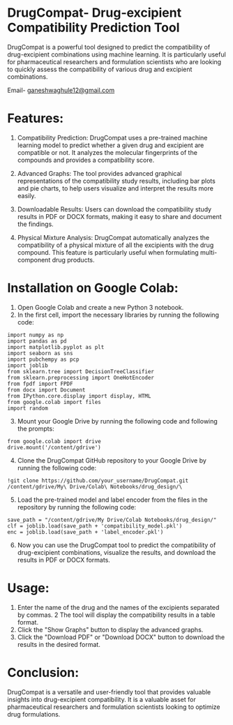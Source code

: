 # DrugCompat- Drug-excipient Compatibility Prediction Tool

DrugCompat is a powerful tool designed to predict the compatibility of drug-excipient combinations using machine learning. It is particularly useful for pharmaceutical researchers and formulation scientists who are looking to quickly assess the compatibility of various drug and excipient combinations.

Email- ganeshwaghule12@gmail.com
# Features:
1. Compatibility Prediction: DrugCompat uses a pre-trained machine learning model to predict whether a given drug and excipient are compatible or not. It analyzes the molecular fingerprints of the compounds and provides a compatibility score.

2. Advanced Graphs: The tool provides advanced graphical representations of the compatibility study results, including bar plots and pie charts, to help users visualize and interpret the results more easily.

3. Downloadable Results: Users can download the compatibility study results in PDF or DOCX formats, making it easy to share and document the findings.

4. Physical Mixture Analysis: DrugCompat automatically analyzes the compatibility of a physical mixture of all the excipients with the drug compound. This feature is particularly useful when formulating multi-component drug products.

# Installation on Google Colab:
1. Open Google Colab and create a new Python 3 notebook.
2. In the first cell, import the necessary libraries by running the following code:
```
import numpy as np
import pandas as pd
import matplotlib.pyplot as plt
import seaborn as sns
import pubchempy as pcp
import joblib
from sklearn.tree import DecisionTreeClassifier
from sklearn.preprocessing import OneHotEncoder
from fpdf import FPDF
from docx import Document
from IPython.core.display import display, HTML
from google.colab import files
import random
```
3. Mount your Google Drive by running the following code and following the prompts:
```
from google.colab import drive
drive.mount('/content/gdrive')
```
4. Clone the DrugCompat GitHub repository to your Google Drive by running the following code:
```
!git clone https://github.com/your_username/DrugCompat.git /content/gdrive/My\ Drive/Colab\ Notebooks/drug_design/\
```
5. Load the pre-trained model and label encoder from the files in the repository by running the following code:
```
save_path = "/content/gdrive/My Drive/Colab Notebooks/drug_design/"
clf = joblib.load(save_path + 'compatibility_model.pkl')
enc = joblib.load(save_path + 'label_encoder.pkl')
```
6. Now you can use the DrugCompat tool to predict the compatibility of drug-excipient combinations, visualize the results, and download the results in PDF or DOCX formats.
# Usage:
1. Enter the name of the drug and the names of the excipients separated by commas.
2 The tool will display the compatibility results in a table format.
3. Click the "Show Graphs" button to display the advanced graphs.
4. Click the "Download PDF" or "Download DOCX" button to download the results in the desired format.
# Conclusion:
DrugCompat is a versatile and user-friendly tool that provides valuable insights into drug-excipient compatibility. It is a valuable asset for pharmaceutical researchers and formulation scientists looking to optimize drug formulations.
